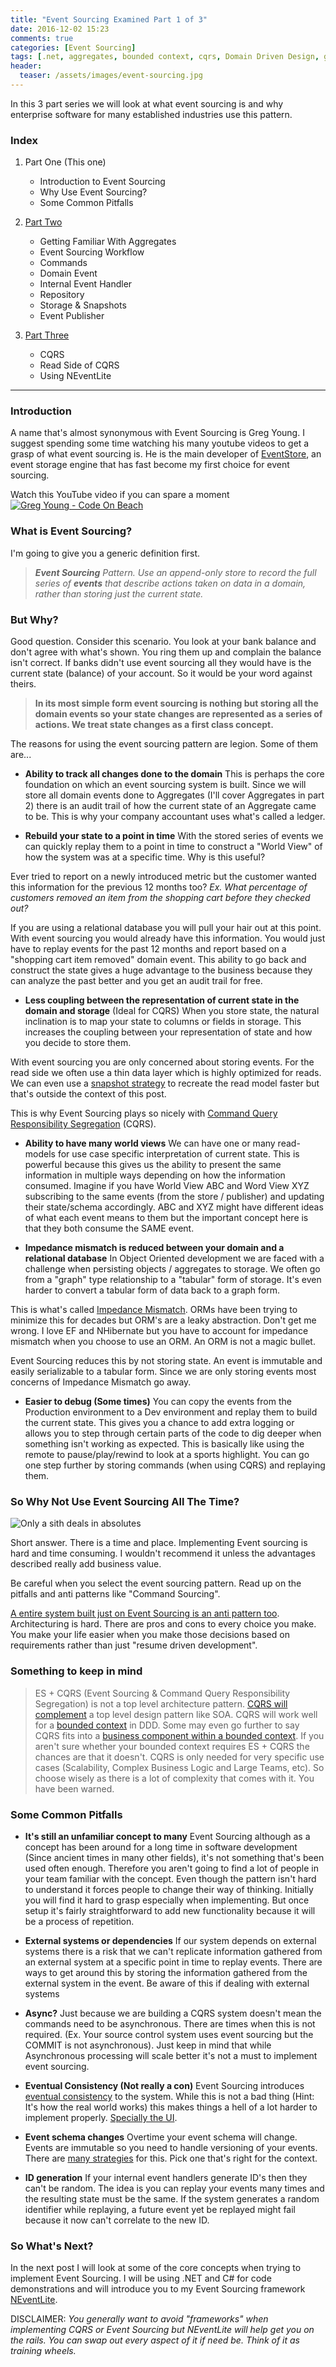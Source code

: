 ```yaml
---
title: "Event Sourcing Examined Part 1 of 3"
date: 2016-12-02 15:23
comments: true
categories: [Event Sourcing]
tags: [.net, aggregates, bounded context, cqrs, Domain Driven Design, greg young, neventlite]
header:
  teaser: /assets/images/event-sourcing.jpg
---
```

In this 3 part series we will look at what event sourcing is and why enterprise software for many established industries use this pattern.


### Index


1. Part One (This one)
	*   Introduction to Event Sourcing
	*   Why Use Event Sourcing?
	*   Some Common Pitfalls
	
2. [Part Two](http://dasith.me/2016/12/31/event-sourcing-examined-part-2-of-3/)
	*   Getting Familiar With Aggregates
	*   Event Sourcing Workflow
	*   Commands
	*   Domain Event
	*   Internal Event Handler
	*   Repository
	*   Storage & Snapshots
	*   Event Publisher
	
3. [Part Three](http://dasith.me/2017/08/02/event-sourcing-examined-part-3-of-3)
	*   CQRS
	*   Read Side of CQRS
	*   Using NEventLite

<hr />

### Introduction


A name that's almost synonymous with Event Sourcing is Greg Young. I suggest spending some time watching his many youtube videos to get a grasp of what event sourcing is. He is the main developer of <a href="http://geteventstore.com" target="_blank" rel="noopener">EventStore</a>, an event storage engine that has fast become my first choice for event sourcing.

Watch this YouTube video if you can spare a moment 
[![Greg Young - Code On Beach](https://img.youtube.com/vi/JHGkaShoyNs/0.jpg)](https://www.youtube.com/watch?v=JHGkaShoyNs)


### What is Event Sourcing?


I'm going to give you a generic definition first.


> ***Event Sourcing** Pattern. Use an append-only store to record the full series of **events** that describe actions taken on data in a domain, rather than storing just the current state.*


### But Why?

Good question. Consider this scenario. You look at your bank balance and don't agree with what's shown. You ring them up and complain the balance isn't correct. If banks didn't use event sourcing all they would have is the current state (balance) of your account. So it would be your word against theirs.


> **In its most simple form event sourcing is nothing but storing all the domain events so your state changes are represented as a series of actions. We treat state changes as a first class concept.**


The reasons for using the event sourcing pattern are legion. Some of them are...


*   **Ability to track all changes done to the domain**
This is perhaps the core foundation on which an event sourcing system is built. Since we will store all domain events done to Aggregates (I'll cover Aggregates in part 2) there is an audit trail of how the current state of an Aggregate came to be. This is why your company accountant uses what's called a ledger.


*   **Rebuild your state to a point in time**
With the stored series of events we can quickly replay them to a point in time to construct a "World View" of how the system was at a specific time. Why is this useful?

Ever tried to report on a newly introduced metric but the customer wanted this information for the previous 12 months too? *Ex. What percentage of customers removed an item from the shopping cart before they checked out?* 

If you are using a relational database you will pull your hair out at this point. With event sourcing you would already have this information. You would just have to replay events for the past 12 months and report based on a "shopping cart item removed" domain event. This ability to go back and construct the state gives a huge advantage to the business because they can analyze the past better and you get an audit trail for free.

*   **Less coupling between the representation of current state in the domain and storage** (Ideal for CQRS)
When you store state, the natural inclination is to map your state to columns or fields in storage. This increases the coupling between your representation of state and how you decide to store them.

With event sourcing you are only concerned about storing events. For the read side we often use a thin data layer which is highly optimized for reads. We can even use a <a href="http://blog.jonathanoliver.com/event-sourcing-and-snapshots/" target="_blank" rel="noopener">snapshot strategy</a> to recreate the read model faster but that's outside the context of this post.

This is why Event Sourcing plays so nicely with <a href="http://martinfowler.com/bliki/CQRS.html" target="_blank" rel="noopener">Command Query Responsibility Segregation</a> (CQRS).

*   **Ability to have many world views**
We can have one or many read-models for use case specific interpretation of current state. This is powerful because this gives us the ability to present the same information in multiple ways depending on how the information consumed. Imagine if you have World View ABC and Word View XYZ subscribing to the same events (from the store / publisher) and updating their state/schema accordingly. ABC and XYZ might have different ideas of what each event means to them but the important concept here is that they both consume the SAME event.

*   **Impedance mismatch is reduced between your domain and a relational database**
In Object Oriented development we are faced with a challenge when persisting objects / aggregates to storage. We often go from a "graph" type relationship to a "tabular" form of storage. It's even harder to convert a tabular form of data back to a graph form.

This is what's called <a href="https://en.wikipedia.org/wiki/Object-relational_impedance_mismatch" target="_blank" rel="noopener">Impedance Mismatch</a>. ORMs have been trying to minimize this for decades but ORM's are a leaky abstraction. Don't get me wrong. I love EF and NHibernate but you have to account for impedance mismatch when you choose to use an ORM. An ORM is not a magic bullet.

Event Sourcing reduces this by not storing state. An event is immutable and easily serializable to a tabular form. Since we are only storing events most concerns of Impedance Mismatch go away.

*   **Easier to debug (Some times)**
You can copy the events from the Production environment to a Dev environment and replay them to build the current state. This gives you a chance to add extra logging or allows you to step through certain parts of the code to dig deeper when something isn't working as expected. This is basically like using the remote to pause/play/rewind to look at a sports highlight. You can go one step further by storing commands (when using CQRS) and replaying them.


### So Why Not Use Event Sourcing All The Time?


![Only a sith deals in absolutes](/assets/images/f93c76303736d0ace43ec0892996cb214c5a81ccb436355d27952794eecca144.jpg) 

Short answer. There is a time and place. Implementing Event sourcing is hard and time consuming. I wouldn't recommend it unless the advantages described really add business value.

Be careful when you select the event sourcing pattern. Read up on the pitfalls and anti patterns like "Command Sourcing".

<a href="https://www.infoq.com/news/2016/04/event-sourcing-anti-pattern" target="_blank" rel="noopener">A entire system built just on Event Sourcing is an anti pattern too</a>. Architecturing is hard. There are pros and cons to every choice you make. You make your life easier when you make those decisions based on requirements rather than just "resume driven development".


### Something to keep in mind


>ES + CQRS (Event Sourcing & Command Query Responsibility Segregation) is not a top level architecture pattern. <a href="https://msdn.microsoft.com/en-us/library/jj591572.aspx" target="_blank" rel="noopener">CQRS will complement</a> a top level design pattern like SOA. CQRS will work well for a <a href="http://martinfowler.com/bliki/BoundedContext.html" target="_blank" rel="noopener">bounded context</a> in DDD. Some may even go further to say CQRS fits into a <a href="http://udidahan.com/2012/02/10/udi-greg-reach-cqrs-agreement/" target="_blank" rel="noopener">business component within a bounded context</a>. If you aren't sure whether your bounded context requires ES + CQRS the chances are that it doesn't. CQRS is only needed for very specific use cases (Scalability, Complex Business Logic and Large Teams, etc). So choose wisely as there is a lot of complexity that comes with it. You have been warned.


### Some Common Pitfalls


*   **It's still an unfamiliar concept to many**
Event Sourcing although as a concept has been around for a long time in software development (Since ancient times in many other fields), it's not something that's been used often enough. Therefore you aren't going to find a lot of people in your team familiar with the concept. Even though the pattern isn't hard to understand it forces people to change their way of thinking. Initially you will find it hard to grasp especially when implementing. But once setup it's fairly straightforward to add new functionality because it will be a process of repetition.

*   **External systems or dependencies**
If our system depends on external systems there is a risk that we can't replicate information gathered from an external system at a specific point in time to replay events. There are ways to get around this by storing the information gathered from the external system in the event. Be aware of this if dealing with external systems

*   **Async?**
Just because we are building a CQRS system doesn't mean the commands need to be asynchronous. There are times when this is not required. (Ex. Your source control system uses event sourcing but the COMMIT is not asynchronous). Just keep in mind that while Asynchronous processing will scale better it's not a must to implement event sourcing.

*   **Eventual Consistency (Not really a con)**
Event Sourcing introduces <a href="https://en.wikipedia.org/wiki/Eventual_consistency" target="_blank" rel="noopener">eventual consistency</a> to the system. While this is not a bad thing (Hint: It's how the real world works) this makes things a hell of a lot harder to implement properly. <a href="http://danielwhittaker.me/2014/10/27/4-ways-handle-eventual-consistency-ui/" target="_blank" rel="noopener">Specially the UI</a>.

*   **Event schema changes**
Overtime your event schema will change. Events are immutable so you need to handle versioning of your events. There are <a href="https://abdullin.com/post/event-sourcing-versioning/" target="_blank" rel="noopener">many strategies</a> for this. Pick one that's right for the context.

*   **ID generation**
If your internal event handlers generate ID's then they can't be random. The idea is you can replay your events many times and the resulting state must be the same. If the system generates a random identifier while replaying, a future event yet be replayed might fail because it now can't correlate to the new ID.

### So What's Next?


In the next post I will look at some of the core concepts when trying to implement Event Sourcing. I will be using .NET and C# for code demonstrations and will introduce you to my Event Sourcing framework <a href="https://github.com/dasiths/NEventLite" target="_blank" rel="noopener">NEventLite</a>.

DISCLAIMER: *You generally want to avoid "frameworks" when implementing CQRS or Event Sourcing but NEventLite will help get you on the rails. You can swap out every aspect of it if need be. Think of it as training wheels.*
